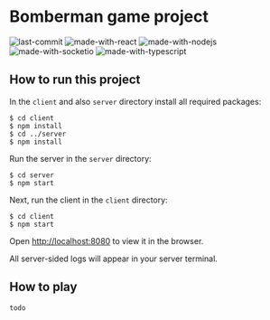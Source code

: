 # Bomberman game project
![last-commit](https://img.shields.io/github/last-commit/wzarek/bomberman)
![made-with-react](https://img.shields.io/badge/made%20with-React-61dafb.svg)
![made-with-nodejs](https://img.shields.io/badge/made%20with-Node.js-339933.svg)
![made-with-socketio](https://img.shields.io/badge/made%20with-Socket.io-000000.svg)
![made-with-typescript](https://img.shields.io/badge/made%20with-Typescript-3178C6.svg)


## How to run this project

In the `client` and also `server` directory install all required packages:

```
$ cd client
$ npm install
$ cd ../server
$ npm install
```

Run the server in the `server` directory:
```
$ cd server
$ npm start
```

Next, run the client in the `client` directory:
```
$ cd client
$ npm start
```
Open [http://localhost:8080](http://localhost:8080) to view it in the browser.

All server-sided logs will appear in your server terminal.

## How to play
```
todo
```
